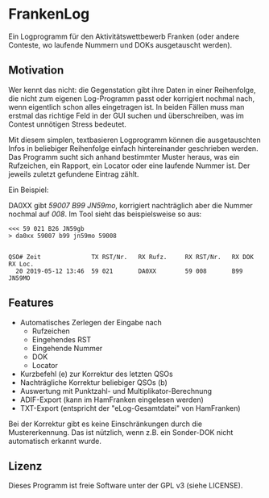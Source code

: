 # FrankenLog

Ein Logprogramm für den Aktivitätswettbewerb Franken (oder andere Conteste, wo
laufende Nummern und DOKs ausgetauscht werden).

## Motivation

Wer kennt das nicht: die Gegenstation gibt ihre Daten in einer Reihenfolge, die
nicht zum eigenen Log-Programm passt oder korrigiert nochmal nach, wenn
eigentlich schon alles eingetragen ist. In beiden Fällen muss man erstmal das
richtige Feld in der GUI suchen und überschreiben, was im Contest unnötigen
Stress bedeutet.

Mit diesem simplen, textbasieren Logprogramm können die ausgetauschten Infos in
beliebiger Reihenfolge einfach hintereinander geschrieben werden. Das Programm
sucht sich anhand bestimmter Muster heraus, was ein Rufzeichen, ein Rapport,
ein Locator oder eine laufende Nummer ist. Der jeweils zuletzt gefundene
Eintrag zählt.

Ein Beispiel:

DA0XX gibt _59007 B99 JN59mo_, korrigiert nachträglich aber die Nummer nochmal auf _008_. Im Tool sieht das beispielsweise so aus:

```
<<< 59 021 B26 JN59gb
> da0xx 59007 b99 jn59mo 59008


QSO# Zeit              TX RST/Nr.   RX Rufz.     RX RST/Nr.   RX DOK  RX Loc. 
  20 2019-05-12 13:46  59 021       DA0XX        59 008       B99     JN59MO  
```

## Features

- Automatisches Zerlegen der Eingabe nach
  - Rufzeichen
  - Eingehendes RST
  - Eingehende Nummer
  - DOK
  - Locator
- Kurzbefehl (e) zur Korrektur des letzten QSOs
- Nachträgliche Korrektur beliebiger QSOs (b)
- Auswertung mit Punktzahl- und Multiplikator-Berechnung
- ADIF-Export (kann im HamFranken eingelesen werden)
- TXT-Export (entspricht der "eLog-Gesamtdatei" von HamFranken)

Bei der Korrektur gibt es keine Einschränkungen durch die Mustererkennung. Das
ist nützlich, wenn z.B. ein Sonder-DOK nicht automatisch erkannt wurde.

## Lizenz

Dieses Programm ist freie Software unter der GPL v3 (siehe LICENSE).
